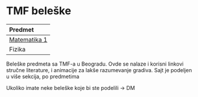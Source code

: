 # TMF beleške

| Predmet     |                
| :---        | 
| [Matematika 1](https://swagineering.github.io/matematika/matematika1)|
| Fizika      |            

Beleške predmeta sa TMF-a u Beogradu.
Ovde se nalaze i korisni linkovi stručne literature, i animacije za lakše razumevanje gradiva.
Sajt je podeljen u više sekcija, po predmetima

Ukoliko imate neke beleške koje bi ste podelili -> DM 

